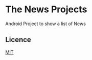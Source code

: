 # The News Projects
Android Project to show a list of News

## Licence
[MIT](https://choosealicense.com/licenses/mit)